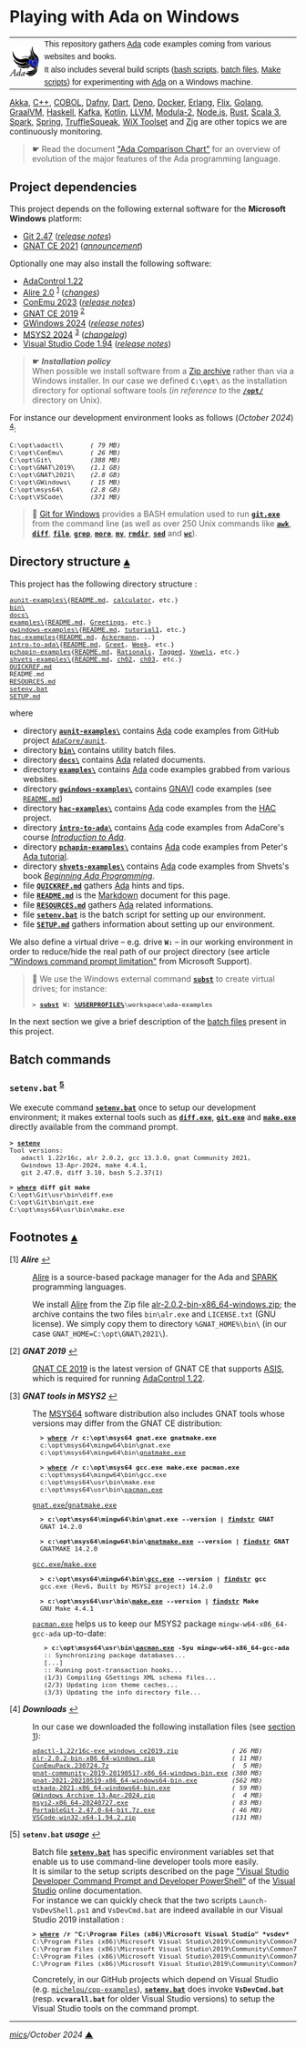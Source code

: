 # <span id="top">Playing with Ada on Windows</span>

<table style="font-family:Helvetica,Arial;line-height:1.6;">
  <tr>
  <td style="border:0;padding:0 10px 0 0;min-width:25%;"><a href="https://www.adacore.com/" rel="external"><img src="docs/images/adamascot.png" width="100" alt="Ada project"/></a></td>
  <td style="border:0;padding:0;vertical-align:text-top;">This repository gathers <a href="https://www.adacore.com/" rel="external" title="Ada">Ada</a> code examples coming from various websites and books.<br/>
  It also includes several build scripts (<a href="https://cloudblogs.microsoft.com/opensource/2023/02/21/introducing-bash-for-beginners/l" rel="external">bash scripts</a>, <a href="https://en.wikibooks.org/wiki/Windows_Batch_Scripting" rel="external">batch files</a>, <a href="https://makefiletutorial.com/" rel="external">Make scripts</a>) for experimenting with <a href="https://www.adacore.com/" rel="external">Ada</a> on a Windows machine.</td>
  </tr>
</table>

[Akka][akka_examples], [C++][cpp_examples], [COBOL][cobol_examples], [Dafny][dafny_examples], [Dart][dart_examples], [Deno][deno_examples], [Docker][docker_examples], [Erlang][erlang_examples], [Flix][flix_examples], [Golang][golang_examples], [GraalVM][graalvm_examples], [Haskell][haskell_examples], [Kafka][kafka_examples], [Kotlin][kotlin_examples], [LLVM][llvm_examples], [Modula-2][m2_examples], [Node.js][nodejs_examples], [Rust][rust_examples], [Scala 3][scala3_examples], [Spark][spark_examples], [Spring][spring_examples], [TruffleSqueak][trufflesqueak_examples], [WiX Toolset][wix_examples] and [Zig][zig_examples] are other topics we are continuously monitoring.

> **&#9755;** Read the document <a href="https://www.adaic.org/advantages/ada-comp-chart/" rel="external">"Ada Comparison Chart"</a> for an overview of evolution of the major features of the Ada programming language.

## <span id="proj_deps">Project dependencies</span>

This project depends on the following external software for the **Microsoft Windows** platform:

- [Git 2.47][git_releases] ([*release notes*][git_relnotes])
- [GNAT CE 2021][gnat2021_downloads] ([*announcement*][gnat2021_announcement])

Optionally one may also install the following software:

- [AdaControl 1.22][adactl_downloads]
- [Alire 2.0][alire_downloads] <sup id="anchor_01">[1](#footnote_01)</sup> ([*changes*][alire_changes])
- [ConEmu 2023][conemu_downloads] ([*release notes*][conemu_relnotes])
- [GNAT CE 2019][gnat2019_downloads] <sup id="anchor_02">[2](#footnote_02)</sup>
- [GWindows 2024][gwindows_downloads] ([*release notes*][gwindows_relnotes])
- [MSYS2 2024][msys2_downloads] <sup id="anchor_03">[3](#footnote_03)</sup> ([*changelog*][msys2_changelog])
- [Visual Studio Code 1.94][vscode_downloads] ([*release notes*][vscode_relnotes])

> **&#9755;** ***Installation policy***<br/>
> When possible we install software from a [Zip archive][zip_archive] rather than via a Windows installer. In our case we defined **`C:\opt\`** as the installation directory for optional software tools (*in reference to* the [**`/opt/`**][linux_opt] directory on Unix).

For instance our development environment looks as follows (*October 2024*) <sup id="anchor_04">[4](#footnote_04)</sup>:

<pre style="font-size:80%;">
C:\opt\adactl\       <i>( 79 MB)</i>
C:\opt\ConEmu\       <i>( 26 MB)</i>
C:\opt\Git\          <i>(388 MB)</i>
C:\opt\GNAT\2019\    <i>(1.1 GB)</i>
C:\opt\GNAT\2021\    <i>(2.8 GB)</i>
C:\opt\GWindows\     <i>( 15 MB)</i>
C:\opt\msys64\       <i>(2.8 GB)</i>
C:\opt\VSCode\       <i>(371 MB)</i>
</pre>

> **:mag_right:** [Git for Windows][git_releases] provides a BASH emulation used to run [**`git.exe`**][git_cli] from the command line (as well as over 250 Unix commands like [**`awk`**][man1_awk], [**`diff`**][man1_diff], [**`file`**][man1_file], [**`grep`**][man1_grep], [**`more`**][man1_more], [**`mv`**][man1_mv], [**`rmdir`**][man1_rmdir], [**`sed`**][man1_sed] and [**`wc`**][man1_wc]).

## <span id="structure">Directory structure</span> [**&#x25B4;**](#top)

This project has the following directory structure :

<pre style="font-size:80%;">
<a href="aunit-examples/">aunit-examples\</a>{<a href="aunit-examples/README.md">README.md</a>, <a href="aunit-examples/calculator/">calculator</a>, etc.}
<a href="bin/">bin\</a>
<a href="docs/">docs\</a>
<a href="examples/">examples\</a>{<a href="examples/README.md">README.md</a>, <a href="examples/Greetings">Greetings</a>, etc.}
<a href="gwindows-examples/">gwindows-examples\</a>{<a href="gwindows-examples/README.md">README.md</a>, <a href="gwindows-examples/tutorial1">tutorial1</a>, etc.}
<a href="hac-examples/">hac-examples</a>{<a href="hac-examples/README.md">README.md</a>, <a href="./hac-examples/Ackermann/">Ackermann</a>, ..}
<a href="intro-to-ada/">intro-to-ada\</a>{<a href="intro-to-ada/README.md">README.md</a>, <a href="intro-to-ada/Greet/">Greet</a>, <a href="intro-to-ada/Week/">Week</a>, etc.}
<a href="pchapin-exeamples/">pchapin-examples</a>{<a href="pchapin-examples/README.md">README.md</a>, <a href="pchapin-examples/Rationals/">Rationals</a>, <a href="pchapin-examples/Tagged/">Tagged</a>, <a href="pchapin-examples/Vowels/">Vowels</a>, etc.}
<a href="shvets-examples/">shvets-examples\</a>{<a href="shvets-examples/README.md">README.md</a>, <a href="shvets-examples/ch02">ch02</a>, <a href="shvets-examples/ch03">ch03</a>, etc.}
<a href="QUICKREF.md">QUICKREF.md</a>
README.md
<a href="RESOURCES.md">RESOURCES.md</a>
<a href="setenv.bat">setenv.bat</a>
<a href="SETUP.md">SETUP.md</a>
</pre>

where

- directory [**`aunit-examples\`**](aunit-examples/) contains [Ada] code examples from GitHub project [`AdaCore/aunit`](https://github.com/AdaCore/aunit).
- directory [**`bin\`**](bin/) contains utility batch files.
- directory [**`docs\`**](docs/) contains [Ada] related documents.
- directory [**`examples\`**](examples/) contains [Ada] code examples grabbed from various websites.
- directory [**`gwindows-examples\`**](./gwindows-examples/) contains [GNAVI] code examples (see [`README.md`](./gwindows-examples/README.md))
- directory [**`hac-examples\`**](./hac-examples/) contains [Ada] code examples from the [HAC](https://github.com/zertovitch/hac) project.
- directory [**`intro-to-ada\`**](intro-to-ada/) contains [Ada] code examples from AdaCore's course <a href="https://learn.adacore.com/courses/intro-to-ada" rel="external">*Introduction to Ada*</a>.
- directory [**`pchapin-examples\`**](./pchapin-examples/) contains [Ada] code examples from Peter's [Ada tutorial](https://github.com/pchapin/tutorialada).
- directory [**`shvets-examples\`**](./shvets-examples/) contains [Ada] code examples from Shvets's book <a href="https://www.apress.com/9781484254271" rel="external">*Beginning Ada Programming*</a>.
- file [**`QUICKREF.md`**](QUICKREF.md) gathers [Ada] hints and tips.
- file [**`README.md`**](README.md) is the [Markdown][github_markdown] document for this page.
- file [**`RESOURCES.md`**](RESOURCES.md) gathers [Ada] related informations.
- file [**`setenv.bat`**](setenv.bat) is the batch script for setting up our environment.
- file [**`SETUP.md`**](SETUP.md) gathers information about setting up our environment.

We also define a virtual drive &ndash; e.g. drive **`W:`** &ndash; in our working environment in order to reduce/hide the real path of our project directory (see article ["Windows command prompt limitation"][windows_limitation] from Microsoft Support).
> **:mag_right:** We use the Windows external command [**`subst`**][windows_subst] to create virtual drives; for instance:
>
> <pre style="font-size:80%;">
> <b>&gt; <a href="https://docs.microsoft.com/en-us/windows-server/administration/windows-commands/subst" rel="external">subst</a> W: <a href="https://docs.microsoft.com/en-us/windows/deployment/usmt/usmt-recognized-environment-variables#bkmk-2" rel="external">%USERPROFILE%</a>\workspace\ada-examples</b>
> </pre>

In the next section we give a brief description of the [batch files][windows_batch_file] present in this project.

## <span id="commands">Batch commands</span>

### **`setenv.bat`** <sup id="anchor_05">[5](#footnote_05)</sup>

We execute command [**`setenv.bat`**](setenv.bat) once to setup our development environment; it makes external tools such as [**`diff.exe`**][diff_cli], [**`git.exe`**][git_cli] and [**`make.exe`**][make_cli] directly available from the command prompt.

<pre style="font-size:80%;">
<b>&gt; <a href="setenv.bat">setenv</a></b>
Tool versions:
   adactl 1.22r16c, alr 2.0.2, gcc 13.3.0, gnat Community 2021,
   Gwindows 13-Apr-2024, make 4.4.1,
   git 2.47.0, diff 3.10, bash 5.2.37(1)

<b>&gt; <a href="https://docs.microsoft.com/en-us/windows-server/administration/windows-commands/where_1" rel="external">where</a> diff git make</b>
C:\opt\Git\usr\bin\diff.exe
C:\opt\Git\bin\git.exe
C:\opt\msys64\usr\bin\make.exe
</pre>

## <span id="footnotes">Footnotes</span> [**&#x25B4;**](#top)

<span id="footnote_01">[1]</span> ***Alire*** [↩](#anchor_01)

<dl><dd>
 <p>
 <a href="https://alire.ada.dev/docs/" rel="external">Alire</a> is a source-based package manager for the Ada and <a href="https://learn.adacore.com/courses/intro-to-spark/chapters/01_Overview.html#what-is-it" rel="external">SPARK</a> programming languages.
 </p>
 <p >
 We install <a href="https://alire.ada.dev/docs/" rel="external">Alire</a> from the Zip file <a href="https://github.com/alire-project/alire/releases" rel="external">alr-2.0.2-bin-x86_64-windows.zip</a>; the archive contains the two files <code>bin\alr.exe</code> and <code>LICENSE.txt</code> (GNU license). We simply copy them to directory <code>%GNAT_HOME%\bin\</code> (in our case <code>GNAT_HOME=C:\opt\GNAT\2021\</code>).
</dd></dl>

<span id="footnote_02">[2]</span> ***GNAT 2019*** [↩](#anchor_02)

<dl><dd>
<a href="https://www.adacore.com/download/more" rel="external">GNAT CE 2019</a> is the latest version of GNAT CE that supports <a href="https://en.wikipedia.org/wiki/Ada_Semantic_Interface_Specification" rel="external">ASIS</a>, which is required for running <a href="https://www.adalog.fr/en/adacontrol.html" rel="external">AdaControl 1.22</a>.
</dd></dl>

<span id="footnote_03">[3]</span> ***GNAT tools in MSYS2*** [↩](#anchor_03)

<dl><dd>
The <a href="http://repo.msys2.org/distrib/x86_64/" rel="external">MSYS64</a> software distribution also includes GNAT tools whose versions may differ from the GNAT CE distribution:
</dd>
<dd>
<pre style="font-size:80%;max-width:484px;">
  <b>&gt; <a href="https://docs.microsoft.com/en-us/windows-server/administration/windows-commands/where_1" rel="external">where</a> /r c:\opt\msys64 gnat.exe gnatmake.exe</b>
  c:\opt\msys64\mingw64\bin\gnat.exe
  c:\opt\msys64\mingw64\bin\<a href="https://gcc.gnu.org/onlinedocs/gcc-12.1.0/gnat_ugn/Running-gnatmake.html#Running-gnatmake" rel="external">gnatmake.exe</a>
  &nbsp;
  <b>&gt; <a href="https://docs.microsoft.com/en-us/windows-server/administration/windows-commands/where_1" rel="external">where</a> /r c:\opt\msys64 gcc.exe make.exe pacman.exe</b>
  c:\opt\msys64\mingw64\bin\gcc.exe
  c:\opt\msys64\usr\bin\make.exe
  c:\opt\msys64\usr\bin\<a href="https://www.archlinux.org/pacman/pacman.8.html" rel="external">pacman.exe</a>
</pre>
</dd>
<dd>
<a href=""><code>gnat.exe</code>/<code>gnatmake.exe</code></a>
<pre style="font-size:80%;">
  <b>&gt; c:\opt\msys64\mingw64\bin\gnat.exe --version | <a href="https://docs.microsoft.com/en-us/windows-server/administration/windows-commands/findstr" rel="external">findstr</a> GNAT</b>
  GNAT 14.2.0
&nbsp;
  <b>&gt; c:\opt\msys64\mingw64\bin\<a href="https://gcc.gnu.org/onlinedocs/gcc-12.1.0/gnat_ugn/Running-gnatmake.html#Running-gnatmake" rel="external">gnatmake.exe</a> --version | <a href="https://docs.microsoft.com/en-us/windows-server/administration/windows-commands/findstr" rel="external">findstr</a> GNAT</b>
  GNATMAKE 14.2.0
</pre>
</dd>
<dd>
<a href=""><code>gcc.exe</code>/<code>make.exe</code></a>
<pre style="font-size:80%;">
  <b>&gt; c:\opt\msys64\mingw64\bin\<a href="https://gcc.gnu.org/onlinedocs/gcc/Invoking-GCC.html" rel="external">gcc.exe</a> --version | <a href="https://docs.microsoft.com/en-us/windows-server/administration/windows-commands/findstr" rel="external">findstr</a> gcc</b>
  gcc.exe (Rev6, Built by MSYS2 project) 14.2.0
  &nbsp;
  <b>&gt; c:\opt\msys64\usr\bin\<a href="https://www.gnu.org/software/make/manual/make.html" rel="external">make.exe</a> --version | <a href="https://docs.microsoft.com/en-us/windows-server/administration/windows-commands/findstr" rel="external">findstr</a> Make</b>
  GNU Make 4.4.1
</pre>
</dd>

<dd>
<a href="https://wiki.archlinux.org/index.php/Pacman"><code>pacman.exe</code></a> helps us to keep our MSYS2 package <code>mingw-w64-x86_64-gcc-ada</code> up-to-date:
</dd>
<dd>
<pre style="font-size:80%;">
   <b>&gt; c:\opt\msys64\usr\bin\<a href="https://www.archlinux.org/pacman/pacman.8.html" rel="external">pacman.exe</a> -Syu mingw-w64-x86_64-gcc-ada</b>
   :: Synchronizing package databases...
   [...]
   :: Running post-transaction hooks...
   (1/3) Compiling GSettings XML schema files...
   (2/3) Updating icon theme caches...
   (3/3) Updating the info directory file...
</pre>
</dd></dl>

<span id="footnote_04">[4]</span> ***Downloads*** [↩](#anchor_04)

<dl><dd>
In our case we downloaded the following installation files (see <a href="#proj_deps">section 1</a>):
</dd>
<dd>
<pre style="font-size:80%;">
<a href="https://www.adalog.fr/en/adacontrol.html" rel="external">adactl-1.22r16c-exe_windows_ce2019.zip</a>              <i>( 26 MB)</i>
<a href="https://github.com/alire-project/alire/releases/" rel="external">alr-2.0.2-bin-x86_64-windows.zip</a>                    <i>( 11 MB)</i>
<a href="https://github.com/Maximus5/ConEmu/releases/tag/v23.07.24" rel="external">ConEmuPack.230724.7z</a>                                <i>(  5 MB)</i>
<a href="https://www.adacore.com/download/more">gnat-community-2019-20190517-x86_64-windows-bin.exe</a> <i>(380 MB)</i>
<a href="https://www.adacore.com/download" rel="external">gnat-2021-20210519-x86_64-windows64-bin.exe</a>         <i>(562 MB)</i>
<a href="https://www.adacore.com/download/more">gtkada-2021-x86_64-windows64-bin.exe</a>                <i>( 59 MB)</i>
<a href="https://sourceforge.net/projects/gnavi/files/">GWindows Archive 13-Apr-2024.zip</a>                    <i>(  4 MB)</i>
<a href="https://repo.msys2.org/distrib/x86_64/">msys2-x86_64-20240727.exe</a>                           <i>( 83 MB)</i>
<a href="https://git-scm.com/download/win">PortableGit-2.47.0-64-bit.7z.exe</a>                    <i>( 46 MB)</i>
<a href="https://code.visualstudio.com/Download#" rel="external">VSCode-win32-x64-1.94.2.zip</a>                         <i>(131 MB)</i>
</pre>
</dd></dl>

<span id="footnote_05">[5]</span> **`setenv.bat` *usage*** [↩](#anchor_05)

<dl><dd>
Batch file <a href=./setenv.bat><code><b>setenv.bat</b></code></a> has specific environment variables set that enable us to use command-line developer tools more easily.
</dd>
<dd>It is similar to the setup scripts described on the page <a href="https://learn.microsoft.com/en-us/visualstudio/ide/reference/command-prompt-powershell" rel="external">"Visual Studio Developer Command Prompt and Developer PowerShell"</a> of the <a href="https://learn.microsoft.com/en-us/visualstudio/windows" rel="external">Visual Studio</a> online documentation.
</dd>
<dd>
For instance we can quickly check that the two scripts <code>Launch-VsDevShell.ps1</code> and <code>VsDevCmd.bat</code> are indeed available in our Visual Studio 2019 installation :
<pre style="font-size:80%;">
<b>&gt; <a href="https://learn.microsoft.com/en-us/windows-server/administration/windows-commands/where" rel="external">where</a> /r "C:\Program Files (x86)\Microsoft Visual Studio" *vsdev*</b>
C:\Program Files (x86)\Microsoft Visual Studio\2019\Community\Common7\Tools\Launch-VsDevShell.ps1
C:\Program Files (x86)\Microsoft Visual Studio\2019\Community\Common7\Tools\VsDevCmd.bat
C:\Program Files (x86)\Microsoft Visual Studio\2019\Community\Common7\Tools\vsdevcmd\core\vsdevcmd_end.bat
C:\Program Files (x86)\Microsoft Visual Studio\2019\Community\Common7\Tools\vsdevcmd\core\vsdevcmd_start.bat
</pre>
</dd>
<dd>
Concretely, in our GitHub projects which depend on Visual Studio (e.g. <a href="https://github.com/michelou/cpp-examples"><code>michelou/cpp-examples</code></a>), <a href="./setenv.bat"><code><b>setenv.bat</b></code></a> does invoke <code><b>VsDevCmd.bat</b></code> (resp. <code><b>vcvarall.bat</b></code> for older Visual Studio versions) to setup the Visual Studio tools on the command prompt. 
</dd></dl>

***

*[mics](https://lampwww.epfl.ch/~michelou/)/October 2024* [**&#9650;**](#top)
<span id="bottom">&nbsp;</span>

<!-- link refs -->

[ada]: https://www.adacore.com/
[adactl_downloads]: https://www.adalog.fr/en/adacontrol.html
[akka_examples]: https://github.com/michelou/akka-examples#top
[alire_changes]: https://github.com/alire-project/alire/blob/master/doc/user-changes.md#release-20-dev
[alire_downloads]: https://github.com/alire-project/alire/releases/
[cobol_examples]: https://github.com/michelou/cobol-examples#top
[conemu_downloads]: https://github.com/Maximus5/ConEmu/releases
[conemu_relnotes]: https://conemu.github.io/blog/2023/07/24/Build-230724.html
[cpp_examples]: https://github.com/michelou/cpp-examples#top
[dafny_examples]: https://github.com/michelou/dafny-examples#top
[dart_examples]: https://github.com/michelou/dart-examples#top
[deno_examples]: https://github.com/michelou/deno-examples#top
[diff_cli]: https://man7.org/linux/man-pages/man1/diff.1.html
[docker_examples]: https://github.com/michelou/docker-examples#top
[erlang_examples]: https://github.com/michelou/erlang-examples#top
[flix_examples]: https://github.com/michelou/flix-examples#top
[git_cli]: https://git-scm.com/docs/git
[git_releases]: https://git-scm.com/download/win
[git_relnotes]: https://raw.githubusercontent.com/git/git/master/Documentation/RelNotes/2.47.0.txt
[github_markdown]: https://github.github.com/gfm/
[gnat2019_downloads]: https://www.adacore.com/download/more
[gnat2021_announcement]: https://blog.adacore.com/gnat-community-2021-is-here
[gnat2021_downloads]: https://www.adacore.com/download
[gnavi]: https://sourceforge.net/projects/gnavi/
[golang_examples]: https://github.com/michelou/golang-examples#top
[graalvm_examples]: https://github.com/michelou/graalvm-examples#top
[gwindows_downloads]: https://sourceforge.net/projects/gnavi/files/
<!--
https://sourceforge.net/p/gnavi/news/2022/11/gwindows-release-13-nov-2022-revision-459/
https://sourceforge.net/p/gnavi/news/2023/05/gwindows-release-29-may-2023-revision-480/
https://sourceforge.net/p/gnavi/news/2024/04/gwindows-release-13-apr-2024-revision-549/
-->
[gwindows_relnotes]: https://sourceforge.net/p/gnavi/news/2024/04/gwindows-release-13-apr-2024-revision-549/
[haskell_examples]: https://github.com/michelou/haskell-examples#top
[kafka_examples]: https://github.com/michelou/kafka-examples#top
[kotlin_examples]: https://github.com/michelou/kotlin-examples#top
[linux_opt]: https://tldp.org/LDP/Linux-Filesystem-Hierarchy/html/opt.html
[llvm_examples]: https://github.com/michelou/llvm-examples#top
[m2_examples]: https://github.com/michelou/m2-examples#top
[make_cli]: https://www.gnu.org/software/make/manual/html_node/Options-Summary.html
[man1_awk]: https://www.linux.org/docs/man1/awk.html
[man1_diff]: https://www.linux.org/docs/man1/diff.html
[man1_file]: https://www.linux.org/docs/man1/file.html
[man1_grep]: https://www.linux.org/docs/man1/grep.html
[man1_more]: https://www.linux.org/docs/man1/more.html
[man1_mv]: https://www.linux.org/docs/man1/mv.html
[man1_rmdir]: https://www.linux.org/docs/man1/rmdir.html
[man1_sed]: https://www.linux.org/docs/man1/sed.html
[man1_wc]: https://www.linux.org/docs/man1/wc.html
[msys2_changelog]: https://github.com/msys2/setup-msys2/blob/main/CHANGELOG.md
[msys2_downloads]: http://repo.msys2.org/distrib/x86_64/
[nodejs_examples]: https://github.com/michelou/nodejs-examples#top
[rust_examples]: https://github.com/michelou/rust-examples#top
[scala3_examples]: https://github.com/michelou/dotty-examples#top
[spark_examples]: https://github.com/michelou/spark-examples#top
[spring_examples]: https://github.com/michelou/spring-examples#top
[trufflesqueak_examples]: https://github.com/michelou/trufflesqueak-examples#top
[unix_opt]: https://tldp.org/LDP/Linux-Filesystem-Hierarchy/html/opt.html
[vscode_downloads]: https://code.visualstudio.com/#alt-downloads
[vscode_relnotes]: https://code.visualstudio.com/updates
[windows_batch_file]: https://en.wikibooks.org/wiki/Windows_Batch_Scripting
[windows_limitation]: https://support.microsoft.com/en-gb/help/830473/command-prompt-cmd-exe-command-line-string-limitation
[windows_subst]: https://docs.microsoft.com/en-us/windows-server/administration/windows-commands/subst
[wix_examples]: https://github.com/michelou/wix-examples#top
[zig_examples]: https://github.com/michelou/zig-examples#top
[zip_archive]: https://www.howtogeek.com/178146/htg-explains-everything-you-need-to-know-about-zipped-files/
